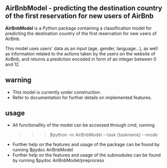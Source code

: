 AirBnbModel - predicting the destination country of the first reservation 
for new users of AirBnb
---------------------------

**AirBnbModel** is a Python package containing a classification 
model for predicting the destination country of the first reservation for new 
users of AirBnb.

This model uses users' data as an input (age, gender, language...), as well as 
information related to the actions taken by the users on the website of AirBnb, 
and returns a prediction encoded in form of an integer between 0 and 12.


warning
----------------

- This model is currently under construction. 
- Refer to documentation for further details on implemented features.

usage
----------------

- All functionallity of the model can be accessed through cmd, 
  running 
  >>> $python -m AirBnbModel --task {taskname} --mode
- Further help on the features and usage of the package can be found by running 
  $pydoc AirBnbModel
- Further help on the features and usage of the submodules can be found by running 
  $pydoc AirBnbModel/preprocess
